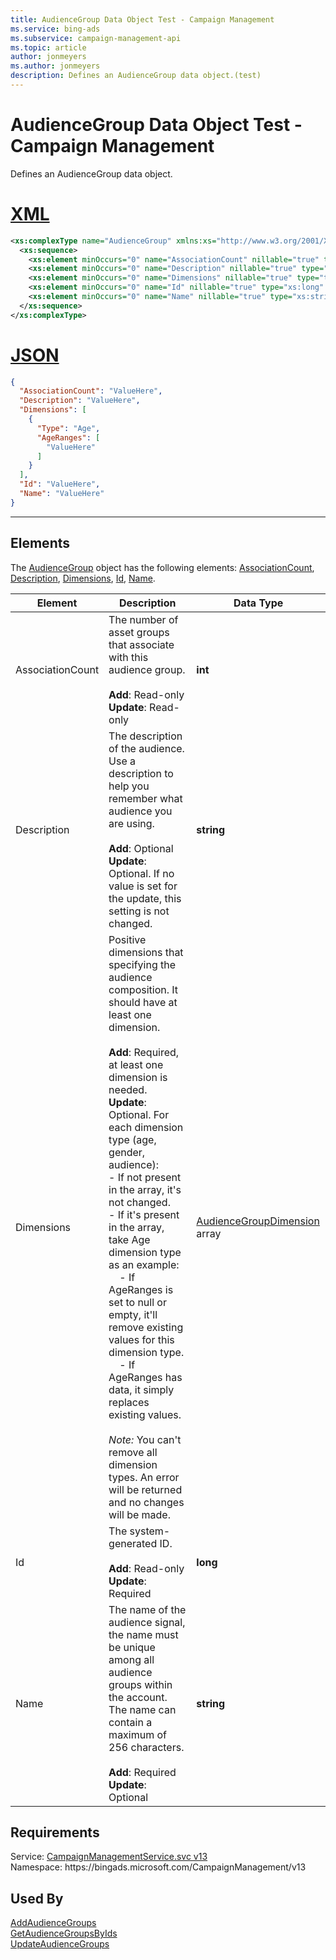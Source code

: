 ```yaml
---
title: AudienceGroup Data Object Test - Campaign Management
ms.service: bing-ads
ms.subservice: campaign-management-api
ms.topic: article
author: jonmeyers
ms.author: jonmeyers
description: Defines an AudienceGroup data object.(test)
---
```

# AudienceGroup Data Object Test - Campaign Management
Defines an AudienceGroup data object.

# [XML](#tab/xml)

```xml
<xs:complexType name="AudienceGroup" xmlns:xs="http://www.w3.org/2001/XMLSchema">
  <xs:sequence>
    <xs:element minOccurs="0" name="AssociationCount" nillable="true" type="xs:int" />
    <xs:element minOccurs="0" name="Description" nillable="true" type="xs:string" />
    <xs:element minOccurs="0" name="Dimensions" nillable="true" type="tns:ArrayOfAudienceGroupDimension" />
    <xs:element minOccurs="0" name="Id" nillable="true" type="xs:long" />
    <xs:element minOccurs="0" name="Name" nillable="true" type="xs:string" />
  </xs:sequence>
</xs:complexType>
```

# [JSON](#tab/json)

```json
{
  "AssociationCount": "ValueHere",
  "Description": "ValueHere",
  "Dimensions": [
    {
      "Type": "Age",
      "AgeRanges": [
        "ValueHere"
      ]
    }
  ],
  "Id": "ValueHere",
  "Name": "ValueHere"
}
```

-----

## <a name="elements"></a>Elements

The [AudienceGroup](audiencegroup.md) object has the following elements: [AssociationCount](#associationcount), [Description](#description), [Dimensions](#dimensions), [Id](#id), [Name](#name).

|Element|Description|Data Type|
|-----------|---------------|-------------|
|<a name="associationcount"></a>AssociationCount|The number of asset groups that associate with this audience group.  <br /><br />**Add**: Read-only <br />**Update**: Read-only |**int**|
|<a name="description"></a>Description|The description of the audience. Use a description to help you remember what audience you are using. <br /><br />**Add**: Optional <br />**Update**: Optional. If no value is set for the update, this setting is not changed. |**string**|
|<a name="dimensions"></a>Dimensions|Positive dimensions that specifying the audience composition.  It should have at least one dimension. <br /><br />**Add**: Required, at least one dimension is needed.  <br />**Update**: Optional. For each dimension type (age, gender, audience): <br />- If not present in the array, it's not changed.<br />- If it's present in the array, take Age dimension type as an example: <br />&nbsp;&nbsp;&nbsp;&nbsp;- If AgeRanges is set to null or empty, it'll remove existing values for this dimension type. <br />&nbsp;&nbsp;&nbsp;&nbsp;- If AgeRanges has data, it simply replaces existing values. <br /><br />*Note:* You can't remove all dimension types. An error will be returned and no changes will be made.|[AudienceGroupDimension](audiencegroupdimension.md) array|
|<a name="id"></a>Id|The system-generated ID. <br /><br />**Add**: Read-only <br />**Update**: Required |**long**|
|<a name="name"></a>Name|The name of the audience signal, the name must be unique among all audience groups within the account. The name can contain a maximum of 256 characters. <br /><br />**Add**: Required <br />**Update**: Optional |**string**|

## Requirements
Service: [CampaignManagementService.svc v13](https://campaign.api.bingads.microsoft.com/Api/Advertiser/CampaignManagement/v13/CampaignManagementService.svc)  
Namespace: https\://bingads.microsoft.com/CampaignManagement/v13  

## Used By
[AddAudienceGroups](addaudiencegroups.md)  
[GetAudienceGroupsByIds](getaudiencegroupsbyids.md)  
[UpdateAudienceGroups](updateaudiencegroups.md)  
